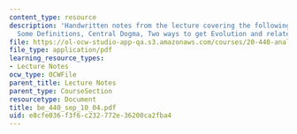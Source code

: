 ```yaml
---
content_type: resource
description: 'Handwritten notes from the lecture covering the following topics: Evolution,
  Some Definitions, Central Dogma, Two ways to get Evolution and related examples.'
file: https://ol-ocw-studio-app-qa.s3.amazonaws.com/courses/20-440-analysis-of-biological-networks-be-440-fall-2004/e8cfe036f3f6c232772e36200ca2fba4_be_440_sep_10_04.pdf
file_type: application/pdf
learning_resource_types:
- Lecture Notes
ocw_type: OCWFile
parent_title: Lecture Notes
parent_type: CourseSection
resourcetype: Document
title: be_440_sep_10_04.pdf
uid: e8cfe036-f3f6-c232-772e-36200ca2fba4
---
```

